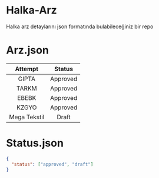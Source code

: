 # Halka-Arz

Halka arz detaylarını json formatında bulabileceğiniz bir repo

# Arz.json

| Attempt | Status    | 
| :-----: | :---: | 
| GIPTA | Approved | 
| TARKM | Approved | 
| EBEBK | Approved | 
| KZGYO | Approved | 
| Mega Tekstil | Draft | 



# Status.json
```json
{
  "status": ["approved", "draft"]
}
```
